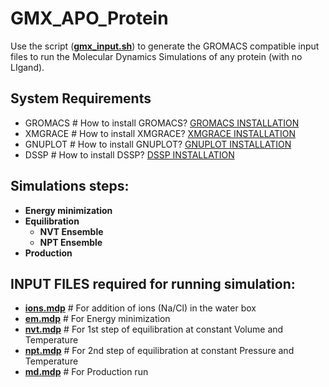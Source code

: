 # GMX_APO_Protein

Use the script (**<a href="https://github.com/mangeshdamre/GMX_APO_Protein/blob/main/gmx_input.sh" target="_blank">gmx_input.sh</a>**) to generate the GROMACS compatible input files to run the Molecular Dynamics Simulations of any protein (with no LIgand).

## System Requirements
- GROMACS # How to install GROMACS? <a href="https://manual.gromacs.org/documentation/current/install-guide/index.html" target="_blank">GROMACS INSTALLATION</a><br>
- XMGRACE # How to install XMGRACE? <a href="https://github.com/ma-laforge/HowTo/blob/master/grace/grace_install.md" target="_blank">XMGRACE INSTALLATION</a><br>
- GNUPLOT # How to install GNUPLOT? <a href="http://www.gnuplot.info/" target="_blank">GNUPLOT INSTALLATION</a><br>
- DSSP # How to install DSSP? <a href="http://biskit.pasteur.fr/install/applications/dssp" target="_blank">DSSP INSTALLATION</a><br>

## Simulations steps:
- **Energy minimization** <br>
- **Equilibration** <br>
  - **NVT Ensemble** <br>
  - **NPT Ensemble** <br>
- **Production** <br>

## INPUT FILES required for running simulation:
- **<a href="https://github.com/mangeshdamre/GMX_APO_Protein/blob/main/mdp/ions.mdp" target="_blank">ions.mdp</a>** # For addition of ions (Na/Cl) in the water box <br>
- **<a href="https://github.com/mangeshdamre/GMX_APO_Protein/blob/main/mdp/em.mdp" target="_blank">em.mdp</a>**   # For Energy minimization <br>
- **<a href="https://github.com/mangeshdamre/GMX_APO_Protein/blob/main/mdp/nvt.mdp" target="_blank">nvt.mdp</a>**  # For 1st step of equilibration at constant Volume and Temperature <br>
- **<a href="https://github.com/mangeshdamre/GMX_APO_Protein/blob/main/mdp/npt.mdp" target="_blank">npt.mdp</a>**  # For 2nd step of equilibration at constant Pressure and Temperature <br>
- **<a href="https://github.com/mangeshdamre/GMX_APO_Protein/blob/main/mdp/md.mdp" target="_blank">md.mdp</a>**   # For Production run <br>

